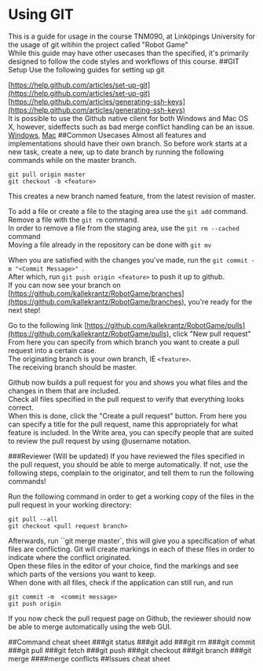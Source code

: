 # Using GIT
 This is a guide for usage in the course TNM090, at Linköpings University for the usage of git witihin the project called "Robot Game"  
While this guide may have other usecases than the specified, it's primarily designed to follow the code styles and workflows of this course.
##GIT Setup
Use the following guides for setting up git

[https://help.github.com/articles/set-up-git](https://help.github.com/articles/set-up-git)  
[https://help.github.com/articles/generating-ssh-keys](https://help.github.com/articles/generating-ssh-keys)  
It is possible to use the Github native client for both Windows and Mac OS X, however, sideffects such as bad merge conflict handling can be an issue.  
[Windows](http://windows.github.com/), [Mac](http://mac.github.com/)
##Common Usecases
Almost all features and implementations should have their own branch. So before work starts at a new task, create a new, up to date branch by running the following commands while on the master branch.  

    git pull origin master 
    git checkout -b <feature>  
     
This creates a new branch named feature, from the latest revision of master.  

To add a file or create a file to the staging area use the ``git add`` command.  
Remove a file with the ``git rm`` command.  
In order to remove a file from the staging area, use the ``git rm --cached`` command  
Moving a file already in the repository can be done with ``git mv``  

When you are satisfied with the changes you've made, run the ``git commit -m "<Commit Message>" ``.  
After which, run ``git push origin <feature>`` to push it up to github.  
If you can now see your branch on [https://github.com/kallekrantz/RobotGame/branches](https://github.com/kallekrantz/RobotGame/branches), you're ready for the next step!

Go to the following link [https://github.com/kallekrantz/RobotGame/pulls](https://github.com/kallekrantz/RobotGame/pulls), click "New pull request"  
From here you can specify from which branch you want to create a pull request into a certain case.  
The originating branch is your own branch, IE ``<feature>``.   
The receiving branch should be master. 

Github now builds a pull request for you and shows you what files and the changes in them that are included.  
Check all files specified in the pull request to verify that everything looks correct.  
When this is done, click the "Create a pull request" button. From here you can specify a title for the pull request, name this appropriately for what feature is included.
In the Write area, you can specify people that are suited to review the pull request by using @username notation.

###Reviewer (Will be updated)
If you have reviewed the files specified in the pull request, you should be able to merge automatically. If not, use the following steps, complain to the originator, and tell them to run the following commands!

Run the following command in order to get a working copy of the files in the pull request in your working directory:
  
    git pull --all
    git checkout <pull request branch>

Afterwards, run 
``git merge master`, this will give you a specification of what files are conflicting. Git will create markings in each of these files in order to indicate where the conflict originated.  
Open these files in the editor of your choice, find the markings and see which parts of the versions you want to keep.  
When done with all files, check if the application can still run, and run 

    git commit -m  <commit message>
    git push origin 

If you now check the pull request page on Github, the reviewer should now be able to merge automatically using the web GUI.

##Command cheat sheet
###git status
###git add
###git rm
###git commit 
###git pull
###git fetch
###git push
###git checkout
###git branch
###git merge
####merge conflicts
##Issues cheat sheet
